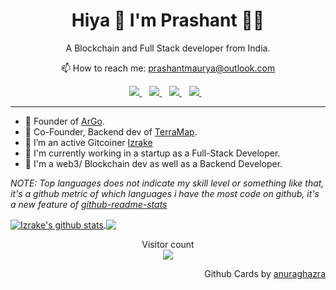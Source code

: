 <h1 align='center'>
  Hiya 👋 I'm Prashant 👨‍💻
</h1>

<p align='center'>
  A Blockchain and Full Stack developer from India. 
</p>

<p align='center'>
  📫 How to reach me: <a href='mailto:prashantmaurya@outlook.com'>prashantmaurya@outlook.com</a>
</p>

<p align='center'>
  
  <a href="https://gitcoin.co/izrake">
    <img src="https://img.shields.io/badge/gitcoin-%2314ab6f.svg?&style=for-the-badge&logo=gitcoin&logoColor=white" />
  </a>&nbsp;&nbsp;
  <a href="https://www.linkedin.com/in/techprashantmaurya/">
    <img src="https://img.shields.io/badge/linkedin-%230077B5.svg?&style=for-the-badge&logo=linkedin&logoColor=white" />
  </a>&nbsp;&nbsp;
  <a href="https://github.com/izrake">
    <img src="https://img.shields.io/badge/github-%23222222.svg?&style=for-the-badge&logo=github&logoColor=white" />        
  </a>&nbsp;&nbsp;
  <a href="https://twitter.com/prashant_xyz/">
    <img src="https://img.shields.io/badge/twitter-%2300ACEE.svg?&style=for-the-badge&logo=twitter&logoColor=white" />        
  </a>&nbsp;&nbsp;
</p>

---
-	🐎 Founder of [ArGo](https://argoapp.live).
- 📍 Co-Founder, Backend dev of [TerraMap](https://github.com/Terra-Maps).
- 🔭 I’m an active Gitcoiner [Izrake](https://gitcoin.co/izrake)
- 🤖 I'm currently working in a startup as a Full-Stack Developer.
- 🌱 I'm a web3/ Blockchain dev as well as a Backend Developer.


<!--- 
  if you have forked this to use on your profile, 
  Change the `github-readme-stats.anuraghazra1.vercel.app` to `github-readme-stats.vercel.app` 
--->

<!-- Change the `github-readme-stats.anuraghazra1.vercel.app` to `github-readme-stats.vercel.app`  -->

*NOTE: Top languages does not indicate my skill level or something like that, it's a github metric of which languages i have the most code on github, it's a new feature of [github-readme-stats](https://github.com/anuraghazra/github-readme-stats)*


<a href="https://github.com/anuraghazra/github-readme-stats">
  <img align="center" src="https://github-readme-stats.vercel.app/api?username=izrake&show_icons=true&include_all_commits=true&theme=radical" alt="Izrake's github stats" />
</a>
<a href="https://github.com/anuraghazra/github-readme-stats">
  <!-- Change the `github-readme-stats.anuraghazra1.vercel.app` to `github-readme-stats.vercel.app`  -->
  <img align="center" src="https://github-readme-stats.vercel.app/api/top-langs/?username=izrake&layout=compact&theme=radical" />
</a>
<p align="center"> 
  Visitor count<br>
  <img src="https://profile-counter.glitch.me/izrake/count.svg" />
</p>

<p align="right">
Github Cards by <a href="https://github.com/anuraghazra">anuraghazra</a>
</p>
